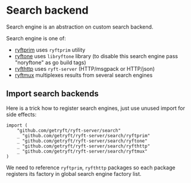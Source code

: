 # Search backend

Search engine is an abstraction on custom search backend.

Search engine is one of:
- [ryftprim](./ryftprim/README.md) uses `ryftprim` utility
- [ryftone](./ryftone/README.md) uses `libryftone` library
  (to disable this search engine pass "noryftone" as go build tags)
- [ryfthttp](./ryfthttp/README.md) uses `ryft-server` (HTTP/msgpack or HTTP/json)
- [ryftmux](./ryftmux/README.md) multiplexes results from several search engines

## Import search backends

Here is a trick how to register search engines,
just use unused import for side effects:

```{.go}
import (
	"github.com/getryft/ryft-server/search"
	_ "github.com/getryft/ryft-server/search/ryftprim"
	_ "github.com/getryft/ryft-server/search/ryftone"
	_ "github.com/getryft/ryft-server/search/ryfthttp"
	_ "github.com/getryft/ryft-server/search/ryftmux"
)
```

We need to reference `ryftprim`, `ryfthttp` packages so each package
registers its factory in global search engine factory list.
